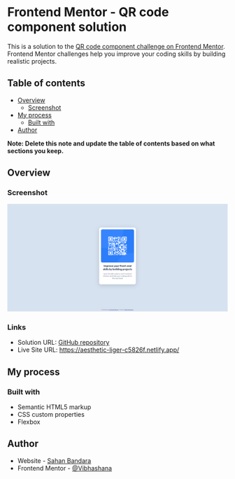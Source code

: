 # Frontend Mentor - QR code component solution

This is a solution to the [QR code component challenge on Frontend Mentor](https://www.frontendmentor.io/challenges/qr-code-component-iux_sIO_H). Frontend Mentor challenges help you improve your coding skills by building realistic projects.

## Table of contents

- [Overview](#overview)
  - [Screenshot](#screenshot)
- [My process](#my-process)
  - [Built with](#built-with)
- [Author](#author)

**Note: Delete this note and update the table of contents based on what sections you keep.**

## Overview

### Screenshot

![](./src/images/screenshot.png)

### Links

- Solution URL: [GitHub repository](https://github.com/Vibhashana/qr-code-component-main)
- Live Site URL: https://aesthetic-liger-c5826f.netlify.app/

## My process

### Built with

- Semantic HTML5 markup
- CSS custom properties
- Flexbox

## Author

- Website - [Sahan Bandara](https://www.sahanbabdara.com)
- Frontend Mentor - [@Vibhashana](https://www.frontendmentor.io/profile/Vibhashana)
